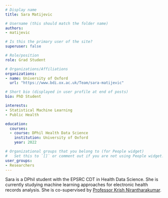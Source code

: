 ```yaml
---
# Display name
title: Sara Matijevic

# Username (this should match the folder name)
authors:
- matijevic

# Is this the primary user of the site?
superuser: false

# Role/position
role: Grad Student

# Organizations/Affiliations
organizations:
- name: University of Oxford
  url: "https://www.bdi.ox.ac.uk/Team/sara-matijevic"

# Short bio (displayed in user profile at end of posts)
bio: PhD Student

interests:
- Statistical Machine Learning
- Public Health

education:
  courses:
  - course: DPhil Health Data Science
    institution: University of Oxford
    year: 2022

# Organizational groups that you belong to (for People widget)
#   Set this to `[]` or comment out if you are not using People widget.
user_groups:
- Researchers
---
```


Sara is a DPhil student with the EPSRC CDT in Health Data Science. She is currently studying machine learning approaches for electronic health records analysis. She is co-supervised by [Professor Krish Nirantharakumar](https://www.birmingham.ac.uk/staff/profiles/applied-health/krishnarajah-nirantharakumar.aspx).


